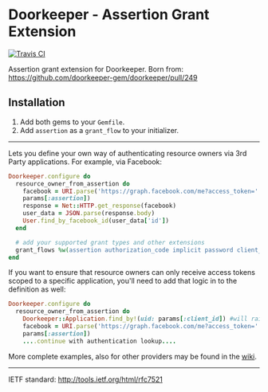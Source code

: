 # Doorkeeper - Assertion Grant Extension

[![Travis CI](https://img.shields.io/travis/doorkeeper-gem/doorkeeper-grants_assertion/master.svg)](https://travis-ci.org/doorkeeper-gem/doorkeeper-grants_assertion)

Assertion grant extension for Doorkeeper. Born from:
https://github.com/doorkeeper-gem/doorkeeper/pull/249

## Installation

1. Add both gems to your `Gemfile`.
2. Add `assertion` as a `grant_flow` to your initializer.

___

Lets you define your own way of authenticating resource owners via 3rd Party
applications. For example, via Facebook:

```ruby
Doorkeeper.configure do
  resource_owner_from_assertion do
    facebook = URI.parse('https://graph.facebook.com/me?access_token=' +
    params[:assertion])
    response = Net::HTTP.get_response(facebook)
    user_data = JSON.parse(response.body)
    User.find_by_facebook_id(user_data['id'])
  end

  # add your supported grant types and other extensions
  grant_flows %w(assertion authorization_code implicit password client_credentials)
end
```

If you want to ensure that resource owners can only receive access tokens scoped to a specific application, you'll need to add that logic in to the definition as well:

```ruby
Doorkeeper.configure do
  resource_owner_from_assertion do
    Doorkeeper::Application.find_by!(uid: params[:client_id]) #will raise an exception if not found
    facebook = URI.parse('https://graph.facebook.com/me?access_token=' +
    params[:assertion])
    ....continue with authentication lookup....
```
More complete examples, also for other providers may be found in the [wiki](https://github.com/doorkeeper-gem/doorkeeper-grants_assertion/wiki).
___

IETF standard: http://tools.ietf.org/html/rfc7521
